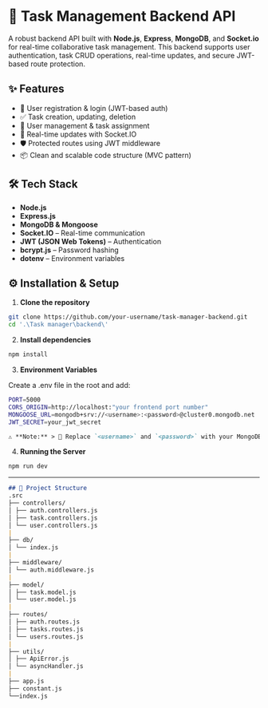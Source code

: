 # 🧠 Task Management Backend API

A robust backend API built with **Node.js**, **Express**, **MongoDB**, and **Socket.io** for real-time collaborative task management. This backend supports user authentication, task CRUD operations, real-time updates, and secure JWT-based route protection.

## ✨ Features

- 🔐 User registration & login (JWT-based auth)
- ✅ Task creation, updating, deletion
- 👥 User management & task assignment
- 📡 Real-time updates with Socket.IO
- 🛡️ Protected routes using JWT middleware
- 📦 Clean and scalable code structure (MVC pattern)


## 🛠️ Tech Stack

- **Node.js**
- **Express.js**
- **MongoDB & Mongoose**
- **Socket.IO** – Real-time communication
- **JWT (JSON Web Tokens)** – Authentication
- **bcrypt.js** – Password hashing
- **dotenv** – Environment variables


## ⚙️ Installation & Setup

1. **Clone the repository**

```bash
git clone https://github.com/your-username/task-manager-backend.git
cd '.\Task manager\backend\'
```


2. **Install dependencies**

```bash
npm install
```

3. **Environment Variables**

Create a .env file in the root and add:
```bash
PORT=5000
CORS_ORIGIN=http://localhost:"your frontend port number"
MONGOOSE_URL=mongodb+srv://<username>:<password>@cluster0.mongodb.net
JWT_SECRET=your_jwt_secret
```
```markdown
⚠️ **Note:** > 🔑 Replace `<username>` and `<password>` with your MongoDB Atlas credentials.
```

4. **Running the Server**

```bash
npm run dev
```
---


```markdown
## 📁 Project Structure
.src
├── controllers/
│ ├── auth.controllers.js
│ ├── task.controllers.js
│ └── user.controllers.js
|
├── db/
│ └── index.js
|
├── middleware/
│ └── auth.middleware.js
|
├── model/
│ ├── task.model.js
│ └── user.model.js
|
├── routes/
│ ├── auth.routes.js
│ ├── tasks.routes.js
│ └── users.routes.js
|
├── utils/
│ ├── ApiError.js
│ └── asyncHandler.js
|
├── app.js
├── constant.js
└──index.js
